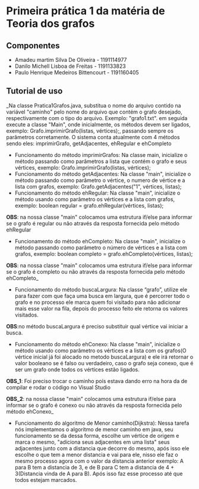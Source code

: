 # Primeira prática 1 da matéria de Teoria dos grafos
## Componentes
* Amadeu martim Silva De Oliveira  - 1191114977
* Danilo Michell Lisboa de Freitas - 1191133823
* Paulo Henrique Medeiros Bittencourt - 1191160405
## Tutorial de uso 
_Na classe Pratica1Grafos.java, substitua o nome do arquivo contido na variável "caminho" pelo nome do arquivo que contém o grafo desejado, respectivamente com o tipo do arquivo. Exemplo: "grafo1.txt". em seguida execute a classe "Main", onde inicialmente, os métodos devem ser ligados, exemplo: Grafo.imprimirGrafo(listas, vértices);, passando sempre os parâmetros corretamente. O sistema conta atualmente com 4 métodos sendo eles: imprimirGrafo, getAdjacentes, ehRegular e ehCompleto
* Funcionamento do método imprimirGrafos:
Na classe main, inicialize o método passando como parâmetros a lista que contém o grafo e seus vértices, exemplo: Grafo.imprimirGrafo(listas, vértices);
* Funcionamento do método getAdjacentes:
Na classe "main", inicialize o método passando como parâmetro o vértice, o numero de vértice e a lista com grafos, exemplo: Grafo.getAdjacentes("1", vértices, listas);
* Funcionamento do método ehRegular:
Na classe "main", inicialize o método usando como parâmetro os vértices e a lista com grafos, exemplo: boolean regular = grafo.ehRegular(vértices, listas);

**OBS**: na nossa classe "main" colocamos uma estrutura if/else para informar se o grafo é regular ou não através da resposta fornecida pelo método ehRegular

* Funcionamento do método ehCompleto:
Na classe "main", inicialize o método passando como parâmetro o número de vértices e a lista com grafos, exemplo:  boolean completo = grafo.ehCompleto(vértices, listas);

**OBS**: na nossa classe "main" colocamos uma estrutura if/else para informar se o grafo é completo ou não através da resposta fornecida pelo método ehCompleto_

* Funcionamento do método buscaLargura:
Na classe “grafo”, utilize ele para fazer com que faça uma busca em largura, que é percorrer todo o grafo e no processo ele marca quem foi visitado para não adicionar mais esse valor na fila, depois do processo feito ele retorna os valores visitados.

**OBS**:no método buscaLargura é preciso substituir qual vértice vai iniciar a busca.

* Funcionamento do método ehConexo:
Na classe "main", inicialize o método usando como parâmetro os vértices e a lista com os grafos(O vértice inicial já foi alocado no metodo buscaLargura) e ele irá retornar o valor booleano se é falso ou verdadeiro, caso o grafo seja conexo, que é ser um grafo onde todos os vértices estão ligados.

**OBS_1**: Foi preciso trocar o caminho poís estava dando erro na hora da de compilar e rodar o código no Visual Studio

**OBS_2**: na nossa classe "main" colocamos uma estrutura if/else para informar se o grafo é conexo ou não através da resposta fornecida pelo método ehConexo_

* Funcionamento do algoritmo de Menor caminho(Dijkstra):
Nessa tarefa nós implementamos o algoritmo de menor caminho em java, seu funcionamento se da dessa forma, escolhe um vértice de origem e marca o mesmo, "adiciona seus adjacentes em uma lista" seus adjacentes junto com a distancia que decorre do mesmo, após isso ele escolhe o que tem a menor distancia e vai para ele, nisso ele faz o mesmo processo agora com o valor da distancia anterior exemplo: A para B tem a distancia de 3, e de B para C tem a distancia de 4 + 3(Distancia vinda de A para B). Após isso faz esse processo até que todos estejam marcados.



